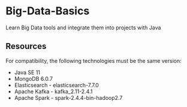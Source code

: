 # Big-Data-Basics
Learn Big Data tools and integrate them into projects with Java

## Resources
For compatibility, the following technologies must be the same version:
* Java SE 11 
* MongoDB 6.0.7
* Elasticsearch - elasticsearch-7.7.0
* Apache Kafka - kafka_2.11-2.4.1
* Apache Spark - spark-2.4.4-bin-hadoop2.7
